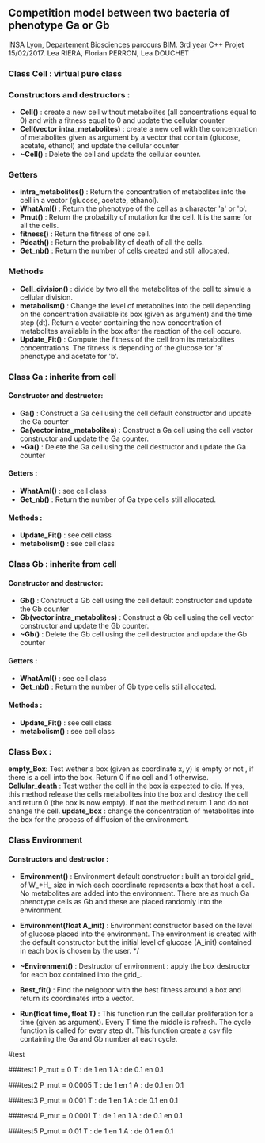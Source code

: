 ## Competition model between two bacteria of phenotype Ga or Gb
INSA Lyon, Departement Biosciences parcours BIM. 3rd year C++ Projet 
15/02/2017. Lea RIERA, Florian PERRON, Lea DOUCHET

### Class Cell : virtual pure class

### Constructors and destructors :
* **Cell()** : create a new cell without metabolites (all concentrations
 equal to 0) and with a fitness equal to 0 and update the cellular 
 counter
* **Cell(vector<float> intra_metabolites)** : create a new cell with the
 concentration of metabolites given as argument by a vector that contain
 (glucose, acetate, ethanol) and update the cellular counter
* **~Cell()** : Delete the cell and update the cellular counter.

### Getters
* **intra_metabolites()** : Return the concentration of metabolites into
 the cell in a vector (glucose, acetate, ethanol).
* **WhatAmI()** : Return the phenotype of the cell as a character 'a' or 
'b'.
* **Pmut()** : Return the probabilty of mutation for the cell. It is the
 same for all the cells.
* **fitness()** : Return the fitness of one cell.
* **Pdeath()** : Return the probability of death of all the cells.
* **Get_nb()** : Return the number of cells created and still allocated.

### Methods
* **Cell_division()** : divide by two all the metabolites of the cell to
 simule a cellular division.
* **metabolism()** : Change the level of metabolites into the cell 
 depending on the concentration available its box (given as argument) and
 the time step (dt). Return a vector containing the new concentration of
 metabolites available in the box after the reaction of the cell 
 occure. 
* **Update_Fit()** : Compute the fitness of the cell from its metabolites 
 concentrations. The fitness is depending of the glucose for 'a' 
 phenotype and acetate for 'b'. 


### Class Ga : inherite from cell
#### Constructor and destructor: 
* **Ga()** : Construct a Ga cell using the cell default constructor and update
 the Ga counter
* **Ga(vector<float> intra_metabolites)** : Construct a Ga cell using 
the cell vector constructor and update the Ga counter.
* **~Ga()** : Delete the Ga cell using the cell destructor and update 
the Ga counter
#### Getters : 
* **WhatAmI()** : see cell class
* **Get_nb()** : Return the number of Ga type cells still allocated.
#### Methods :  
* **Update_Fit()** : see cell class
* **metabolism()** : see cell class


### Class Gb : inherite from cell
#### Constructor and destructor: 
* **Gb()** : Construct a Gb cell using the cell default constructor and update
 the Gb counter
* **Gb(vector<float> intra_metabolites)** : Construct a Gb cell using 
the cell vector constructor and update the Gb counter.
* **~Gb()** : Delete the Gb cell using the cell destructor and update 
the Gb counter
#### Getters  :
* **WhatAmI()** : see cell class
* **Get_nb()** : Return the number of Gb type cells still allocated.
#### Methods : 
* **Update_Fit()** : see cell class
* **metabolism()** : see cell class


### Class Box :

**empty_Box**: Test wether a box (given as coordinate x, y) is empty or 
 not , if there is a cell into the box. Return 0 if no cell and 1 
 otherwise.
**Cellular_death** : Test wether the cell in the box is expected to die.
 If yes, this method release the cells metabolites into the box and 
 destroy the cell and return 0 (the box is now empty). If not the method
 return 1 and do not change the cell.
**update_box** : change the concentration of metabolites into the box 
for the process of diffusion of the environment.



### Class Environment

#### Constructors and destructor : 
* **Environment()** : Environment default constructor : built an 
toroidal grid_ of W_*H_ size in wich each coordinate represents a box 
that host a cell. No metabolites are added into the environment. There 
are as much Ga phenotype cells as Gb and these are placed randomly into 
the environment.

* **Environment(float A_init)** : Environment constructor based on the 
level of glucose placed into the environment. The environment is created
 with the default constructor but the initial level of glucose (A_init) 
 contained in each box is chosen by the user. */

* **~Environment()** : Destructor of environment : apply the box 
destructor for each box contained into the grid_.

* **Best_fit()** : Find the neigboor with the best fitness around a box and 
return its coordinates into a vector.

* **Run(float time, float T)** : This function run the cellular 
proliferation for a time (given as argument). Every T time the middle is
 refresh. The cycle function is called for every step dt. This function 
 create a csv file containing the Ga and Gb number at each cycle.






#test

###test1 
  P_mut = 0
  T : de 1 en 1
  A : de 0.1 en 0.1

###test2
  P_mut = 0.0005
  T : de 1 en 1
  A : de 0.1 en 0.1

###test3
  P_mut = 0.001
  T : de 1 en 1
  A : de 0.1 en 0.1

###test4
  P_mut = 0.0001
  T : de 1 en 1
  A : de 0.1 en 0.1

###test5
  P_mut = 0.01
  T : de 1 en 1
  A : de 0.1 en 0.1



